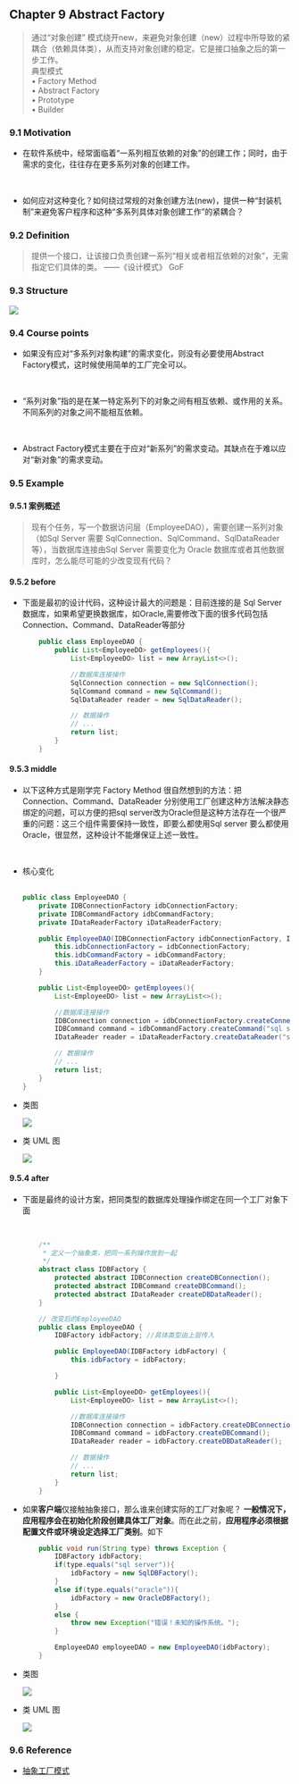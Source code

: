 ## Chapter 9 Abstract Factory
> 通过“对象创建” 模式绕开new，来避免对象创建（new）过程中所导致的紧耦合（依赖具体类），从而支持对象创建的稳定。它是接口抽象之后的第一步工作。  
> 典型模式  
> • Factory Method  
> • Abstract Factory  
> • Prototype  
> • Builder  


### 9.1 Motivation
* 在软件系统中，经常面临着“一系列相互依赖的对象”的创建工作；同时，由于需求的变化，往往存在更多系列对象的创建工作。

    <br>

* 如何应对这种变化？如何绕过常规的对象创建方法(new)，提供一种“封装机制”来避免客户程序和这种“多系列具体对象创建工作”的紧耦合？


### 9.2 Definition
> 提供一个接口，让该接口负责创建一系列“相关或者相互依赖的对象”，无需指定它们具体的类。 ——《设计模式》 GoF


### 9.3 Structure

![](img/structure.png)  

### 9.4 Course points

* 如果没有应对“多系列对象构建”的需求变化，则没有必要使用Abstract Factory模式，这时候使用简单的工厂完全可以。

<br>

* “系列对象”指的是在某一特定系列下的对象之间有相互依赖、或作用的关系。不同系列的对象之间不能相互依赖。

<br>  

* Abstract Factory模式主要在于应对“新系列”的需求变动。其缺点在于难以应对“新对象”的需求变动。


### 9.5 Example
#### 9.5.1 案例概述
> 现有个任务，写一个数据访问层（EmployeeDAO），需要创建一系列对象（如Sql Server 需要 SqlConnection、SqlCommand、SqlDataReader等），当数据库连接由Sql Server 需要变化为 Oracle 数据库或者其他数据库时，怎么能尽可能的少改变现有代码？   

#### 9.5.2 before
* 下面是最初的设计代码，这种设计最大的问题是：目前连接的是 Sql Server 数据库，如果希望更换数据库，如Oracle,需要修改下面的很多代码包括 Connection、Command、DataReader等部分  


    ```java
        public class EmployeeDAO {
            public List<EmployeeDO> getEmployees(){
                List<EmployeeDO> list = new ArrayList<>();

                //数据库连接操作
                SqlConnection connection = new SqlConnection();
                SqlCommand command = new SqlCommand();
                SqlDataReader reader = new SqlDataReader();

                // 数据操作
                // ...
                return list;
            }
        }
    ```
#### 9.5.3 middle
* 以下这种方式是刚学完 Factory Method 很自然想到的方法：把 Connection、Command、DataReader 分别使用工厂创建这种方法解决静态绑定的问题，可以方便的把sql server改为Oracle但是这种方法存在一个很严重的问题：这三个组件需要保持一致性，即要么都使用Sql server 要么都使用 Oracle，很显然，这种设计不能爆保证上述一致性。    

    <br>

* 核心变化   
     <br>

    ```java
    public class EmployeeDAO {
        private IDBConnectionFactory idbConnectionFactory;
        private IDBCommandFactory idbCommandFactory;
        private IDataReaderFactory iDataReaderFactory;

        public EmployeeDAO(IDBConnectionFactory idbConnectionFactory, IDBCommandFactory idbCommandFactory, IDataReaderFactory iDataReaderFactory) {
            this.idbConnectionFactory = idbConnectionFactory;
            this.idbCommandFactory = idbCommandFactory;
            this.iDataReaderFactory = iDataReaderFactory;
        }

        public List<EmployeeDO> getEmployees(){
            List<EmployeeDO> list = new ArrayList<>();

            //数据库连接操作
            IDBConnection connection = idbConnectionFactory.createConnection("sql server");
            IDBCommand command = idbCommandFactory.createCommand("sql server");
            IDataReader reader = iDataReaderFactory.createDataReader("sql server");

            // 数据操作
            // ...
            return list;
        }
    }
    ```

* 类图  

    ![](img/middle_class.png)    

* 类 UML 图

    ![](img/middle_uml.png)

#### 9.5.4 after 
* 下面是最终的设计方案，把同类型的数据库处理操作绑定在同一个工厂对象下面    

    <br>  

    ```java
        /**
         * 定义一个抽象类，把同一系列操作放到一起
         */
        abstract class IDBFactory {
            protected abstract IDBConnection createDBConnection();
            protected abstract IDBCommand createDBCommand();
            protected abstract IDataReader createDBDataReader();
        }

        // 改变后的EmployeeDAO
        public class EmployeeDAO {
            IDBFactory idbFactory; //具体类型由上层传入

            public EmployeeDAO(IDBFactory idbFactory) {
                this.idbFactory = idbFactory;

            }

            public List<EmployeeDO> getEmployees(){
                List<EmployeeDO> list = new ArrayList<>();

                //数据库连接操作
                IDBConnection connection = idbFactory.createDBConnection();
                IDBCommand command = idbFactory.createDBCommand();
                IDataReader reader = idbFactory.createDBDataReader();

                // 数据操作
                // ...
                return list;
            }
        }
    ```  

* 如果**客户端**仅接触抽象接口，那么谁来创建实际的工厂对象呢？ **一般情况下， 应用程序会在初始化阶段创建具体工厂对象**。而在此之前，**应用程序必须根据配置文件或环境设定选择工厂类别**。如下  


    ```java
        public void run(String type) throws Exception {
            IDBFactory idbFactory;
            if(type.equals("sql server")){
                idbFactory = new SqlDBFactory();
            }
            else if(type.equals("oracle")){
                idbFactory = new OracleDBFactory();
            }
            else {
                throw new Exception("错误！未知的操作系统。");
            }

            EmployeeDAO employeeDAO = new EmployeeDAO(idbFactory);
        }
    ```
* 类图

    ![](img/after_class.png)  

* 类 UML 图

    ![](img/after_uml.png)

### 9.6 Reference  
* [抽象工厂模式](https://refactoringguru.cn/design-patterns/abstract-factory)